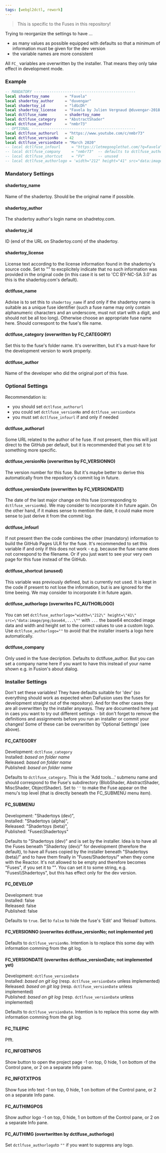 ```yaml
---
tags: [webgl2dctl, rework]
---
```


> This is specific to the Fuses in this repository!

<!--
- **FC_CATEGORY** is the 'Add tools...' submenu name and must correspond to the Fuse's subdirectory (BlobShader, AbstractShader, MiscShader, ObjectShader). _Set this to the Fuses subdirectory name._
- **FC_SHORTCUT** true, if a shortcut (e.g. DTD for DancyTreeDoodle) should be used as OpIconString; if such a shortcut does not exist or the FC_SHORTCUT is set to false, the Shadertoy ID is used as OpIconString.
- **FC_DEVEVELOP** set to 'true' to display reload/edit buttons in inspector; is replaced with 'false' by the installer to hide these buttons for users.
- **FC_INFOBTN** show button to open the project page -1 on top, 0 hide, 1 on bottom
- **FC_PREFIX** set to "ST"; is replaced by 'BETA' for user downloads and by "" if it goes officially into the reactor
- **FC_SCPREFIX** prefix that is prepended to the OpIconString. _Maybe best to just set this to FC_SCPREFIX=FC_PREFIX_
- **FC_SUBMENU** main menu item for the 'Add tools..' menu; you may want to prepend e.g. "Fuses\\" to not have the Shadertoys on your 'Add tool...' toplevel menu. _Advise is to set it to "Shadertoys" for the development version._

Todo ...

local shadertoy_name      = "FunWithMetaballs"
local shadertoy_author    = "fwilliams"
local shadertoy_id        = "MlyXWV"
local shadertoy_license   = ""
local dctlfuse_name       = "FunWithMetaballs"
local dctlfuse_author     = "JiPi"
local dctlfuse_authorurl  = "https://www.youtube.com/channel/UCItO4q_3JgMVV2MFIPDGQGg"
local dctlfuse_infourl    = "https://github.com/nmbr73/Shadertoys"
local dctlfuse_versionNo   = 1
local dctlfuse_versionDate = "23 Feb 2021"
-->


Trying to reorganize the settings to have ...
- as many values as possible equipped with defaults so that a minimum of information must be given for the dev version<br />
- the variable names are more consistent

All `FC_` variables are overwritten by the installer. That means they only take effect in development mode.


### Example

```Lua
-- MANDATORY ----------------------------------------------
local shadertoy_name       = "Favela"
local shadertoy_author     = "duvengar"
local shadertoy_id         = "ldGcDh"
local shadertoy_license    = "Favela by Julien Vergnaud @duvengar-2018 (CC BY-NC-SA 3.0)"
local dctlfuse_name        = shadertoy_name
local dctlfuse_category    = "AbstractShader"
local dctlfuse_author      = "nmbr73"
-- OPTIONAL -----------------------------------------------
local dctlfuse_authorurl   = "https://www.youtube.com/c/nmbr73"
local dctlfuse_versionNo   = 42
local dctlfuse_versionDate = "March 2020"
-- local dctlfuse_infourl     = "https://letmegooglethat.com/?q=Favela"
-- local dctlfuse_company     = "nmbr73"  -- defaults to dctlfuse_author
-- local dctlfuse_shortcut    = "FV"      -- unused
-- local dctlfuse_authorlogo = 'width="212" height="41" src="data:image/png;base64,..."'

```

### Mandatory Settings

#### shadertoy_name

Name of the shadertoy. Should be the original name if possible.

#### shadertoy_author

The shadertoy author's login name on shadretoy.com.

#### shadertoy_id

ID (end of the URL on Shadertoy.com) of the shadertoy.

#### shadertoy_license

License text according to the license information found in the shadertoy's source code. Set to "" to excplicitely indicate that no such information was provided in the original code (in this case it is set to 'CC BY-NC-SA 3.0' as this is the shadertoy.com's default).

#### dctlfuse_name

Advise is to set this to `shadertoy_name` if and only if the shadertoy name is suitable as a unique fuse identifier (such a fuse name may only contain alphanumeric characters and an underscore, must not start with a digit, and should not be all too long). Otherwise choose an appropriate fuse name here. Should correspont to the fuse's file name.

#### dctlfuse_category (overwritten by FC_CATEGORY)

Set this to the fuse's folder name. It's overwritten, but it's a must-have for the development version to work properly.

#### dctlfuse_author

Name of the developer who did the original port of this fuse.







### Optional Settings

Recommendation is:
- you should set `dctlfuse_authorurl`
- you could set `dctlfuse_versionNo` and `dctlfuse_versionDate`
- you must set `dctlfuse_infourl` if and only if needed

#### dctlfuse_authorurl

Some URL related to the author of he fuse. If not present, then this will just direct to the GitHub per default, but it is recommended that you set it to something more specific.

#### dctlfuse_versionNo (overwritten by FC_VERSIONNO)

The version number for this fuse. But it's maybe better to derive this automatically from the repository's commit log in future.

#### dctlfuse_versionDate (overwritten by FC_VERSIONDATE)

The date of the last major change on this fuse (corresponding to `dctlfuse_versionNo`). We may consider to incorporate it in future again. On the other hand, if it makes sense to mention the date, it could make more sense to just derive it from the commit log.

#### dctlfuse_infourl

If not present then the code combines the other (mandatory) information to build the GitHub Pages ULR for the fuse. It's recommended to set this variable if and only if this does not work - e.g. because the fuse name does not correspond to the filename. Or if you just want to see your very own page for this fuse instead of the GitHub.

#### dctlfuse_shortcut (unused)

This variable was previously defined, but is currently not used. It is kept in the code if present to not lose the information, but is are ignored for the time beeing. We may consider to incorporate it in future again.

#### dctlfuse_authorlogo (overwrites FC_AUTHORLOGO)

You can set `dctlfuse_authorlogo="width=\"212\" height=\"41\" src=\"data:image/png;base64,...\""` with `...` the base64 encoded image data and width and height set to the correct values to use a custom logo. Use `dctlfuse_authorlogo=""` to avoid that the installer inserts a logo here automatically.

#### dctlfuse_company

Only used in the fuse decription. Defaults to dctlfuse_author. But you can set a company name here if you want to have this instead of your name shown e.g. in Fusion's about dialog.






### Installer Settings

Don't set these variables! They have defaults suitable for 'dev' (so everything should work as expected when DaFusion uses the fuses for development straight out of the repository). And for the other cases they are all overwritten by the installer anyways. They are documented here just in caes you want to try out different settings - bit don't forget to remove the definitions and assignments before you run an installer or commit your changes! Some of these can be overwritten by 'Optional Settings' (see above).


#### FC_CATEGORY

Development: `dctlfuse_category`<br />
Installed: _based on folder name_<br />
Released: _based on folder name_<br />
Published: _based on folder name_

Defaults to `dctlfuse_category`. This is the 'Add tools...' submenu name and should correspond to the Fuse's subdirectory (BlobShader, AbstractShader, MiscShader, ObjectShader). Set to `''` to make the Fuse appear on the menu's top level (that is directly beneath the FC_SUBMENU menu item).

#### FC_SUBMENU

Development: "Shadertoys (dev)",<br />
Installed: "Shadertoys (alpha)", <br />
Released: "Shadertoys (beta)", <br />
Published: "Fuses\\Shadertoys"

Defaults to "Shadertoys (dev)" and is set by the installer. Idea is to have all the Fuses beneath "Shadertoy (dev)/" for development (therefore the default), to have all Fuses copied by the installer beneath "Shadertoys (beta)/" and to have them finally in "Fuses/Shadertoys/" when they come with the Reactor. It's not allowed to be empty and therefore becomes "Fuses", if you set it to "". You can set it to some string, e.g. "Fuses\\\\Shadertoys", but this has effect only for the dev version.

#### FC_DEVELOP

Development: true<br />
Installed: false<br />
Released: false<br />
Published: false

Defaults to `true`. Set to `false` to hide the fuse's 'Edit' and 'Reload' buttons.

#### FC_VERSIONNO (overwrites dctlfuse_versionNo; not implemented yet)

Defaults to `dctlfuse_versionNo`. Intention is to replace this some day with information comming from the git log.

#### FC_VERSIONDATE (overwrites dctlfuse_versionDate; not implemented yet)

Development: `dctlfuse_versionDate`<br />
Installed: _based on git log_ (resp. `dctlfuse_versionDate` unless implemented)<br />
Released: _based on git log_ (resp. `dctlfuse_versionDate` unless implemented)<br />
Published: _based on git log_ (resp. `dctlfuse_versionDate` unless implemented)

Defaults to `dctlfuse_versionDate`. Intention is to replace this some day with information comming from the git log.

#### FC_TILEPIC

Pfft.

#### FC_INFOBTNPOS

Show button to open the project page -1 on top, 0 hide, 1 on bottom of the Control pane, or 2 on a separate Info pane.

#### FC_INFOTXTPOS

Show fuse info text -1 on top, 0 hide, 1 on bottom of the Control pane, or 2 on a separate Info pane.

#### FC_AUTHIMGPOS

Show author logo -1 on top, 0 hide, 1 on bottom of the Control pane, or 2 on a separate Info pane.

#### FC_AUTHIMG (overtwritten by dctlfuse_authorlogo)

Set `dctlfuse_authorlogo`to `""` if you want to suppress any logo.

